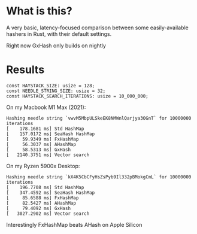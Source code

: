 # What is this?
A very basic, latency-focused comparison between some easily-available hashers in Rust, with their default settings.

Right now GxHash only builds on nightly

# Results

	const HAYSTACK_SIZE: usize = 128;
	const NEEDLE_STRING_SIZE: usize = 32;
	const HAYSTACK_SEARCH_ITERATIONS: usize = 10_000_000;

On my Macbook M1 Max (2021):
```
Hashing needle string `vwvM5MbpULSkeEK8NMWnlQarjya3OGnT` for 10000000 iterations
[    178.1681 ms] Std HashMap
[    157.0172 ms] SeaHash HashMap
[     59.9349 ms] FxHashMap
[     56.3037 ms] AHashMap
[     58.5313 ms] GxHash
[   2140.3751 ms] Vector search
```

On my Ryzen 5900x Desktop:

```
Hashing needle string `kX4K5CbCFyHsZsPyb9Il332pBMokgCmL` for 10000000 iterations
[    196.7708 ms] Std HashMap
[    347.4592 ms] SeaHash HashMap
[     85.6588 ms] FxHashMap
[     82.5427 ms] AHashMap
[     79.4092 ms] GxHash
[   3027.2902 ms] Vector search
```

Interestingly FxHashMap beats AHash on Apple Silicon
